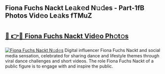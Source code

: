 ## Fiona Fuchs Nackt Le𝚊k𝚎d N𝚞𝚍es - Part-1fB Photos Vid𝚎o Le𝚊ks fTMuZ

# <h2><a href="http://fbaikoh.evod.top/?m=Fiona+Fuchs+Nackt">🔗 👉🔴 Fiona Fuchs Nackt Vid𝚎o Ph𝚘t𝚘s</a></h2>

[![Fiona Fuchs Nackt N𝚞d𝚎s](https://i.imgur.com/8V9OHl7.gif)](http://fbaikoh.evod.top/?m=Fiona+Fuchs+Nackt)
Digital influencer Fiona Fuchs Nackt and social media sensation, celebrated for sharing dance and lifestyle themes through viral dance challenges and short videos. The role Fiona Fuchs Nackt of a public figure is to engage with and inspire the public. 
